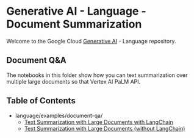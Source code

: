 # Generative AI - Language - Document Summarization

Welcome to the Google Cloud [Generative AI](https://cloud.google.com/ai/generative-ai/) - Language repository.

## Document Q&A

The notebooks in this folder show how you can text summarization over multiple large documents so that Vertex AI PaLM API.

## Table of Contents

- language/examples/document-qa/
  - [Text Summarization with Large Documents with LangChain](summarization_large_documents_langchain.ipynb)
  - [Text Summarization with Large Documents (without LangChain)](summarization_large_documents.ipynb)
